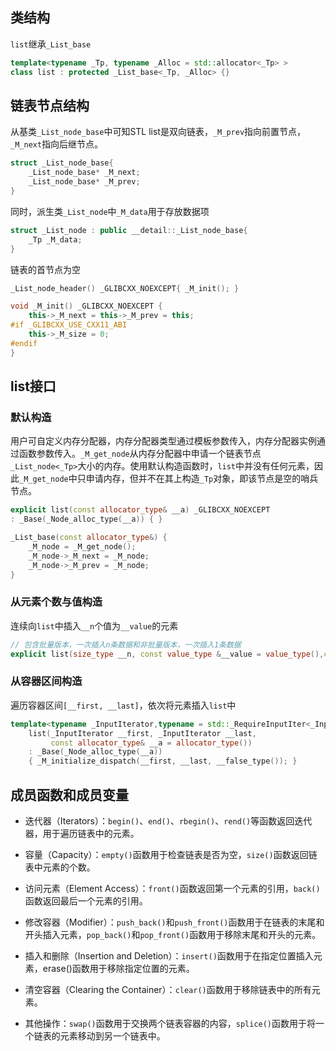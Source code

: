 ## 类结构
`list`继承`_List_base`
```C++
template<typename _Tp, typename _Alloc = std::allocator<_Tp> >
class list : protected _List_base<_Tp, _Alloc> {}
```

## 链表节点结构
从基类`_List_node_base`中可知STL list是双向链表，`_M_prev`指向前置节点，`_M_next`指向后继节点。
```C++
struct _List_node_base{
    _List_node_base* _M_next;
    _List_node_base* _M_prev;
}
```
同时，派生类`_List_node`中`_M_data`用于存放数据项
```C++
struct _List_node : public __detail::_List_node_base{
    _Tp _M_data;
}
```
链表的首节点为空
```C++
_List_node_header() _GLIBCXX_NOEXCEPT{ _M_init(); }
```
```C++
void _M_init() _GLIBCXX_NOEXCEPT {
	this->_M_next = this->_M_prev = this;
#if _GLIBCXX_USE_CXX11_ABI
	this->_M_size = 0;
#endif
}
```
## list接口
### 默认构造
用户可自定义内存分配器，内存分配器类型通过模板参数传入，内存分配器实例通过函数参数传入。`_M_get_node`从内存分配器中申请一个链表节点`_List_node<_Tp>`大小的内存。使用默认构造函数时，`list`中并没有任何元素，因此`_M_get_node`中只申请内存，但并不在其上构造`_Tp`对象，即该节点是空的哨兵节点。
```C++
explicit list(const allocator_type& __a) _GLIBCXX_NOEXCEPT
: _Base(_Node_alloc_type(__a)) { }

_List_base(const allocator_type&) {
    _M_node = _M_get_node();
    _M_node->_M_next = _M_node;
    _M_node->_M_prev = _M_node;
}
```
### 从元素个数与值构造
连续向`list`中插入`__n`个值为`__value`的元素
```C++
// 包含批量版本，一次插入n条数据和非批量版本，一次插入1条数据
explicit list(size_type __n, const value_type &__value = value_type(),const allocator_type &__a = allocator_type()) : _Base(_Node_alloc_type(__a)) { _M_fill_initialize(__n, __value); }
```
### 从容器区间构造
遍历容器区间`[__first, __last]`，依次将元素插入`list`中
```C++
template<typename _InputIterator,typename = std::_RequireInputIter<_InputIterator>>
	list(_InputIterator __first, _InputIterator __last,
	     const allocator_type& __a = allocator_type())
	: _Base(_Node_alloc_type(__a))
	{ _M_initialize_dispatch(__first, __last, __false_type()); }
```
## 成员函数和成员变量
- 迭代器（Iterators）：`begin()`、`end()`、`rbegin()`、`rend()`等函数返回迭代器，用于遍历链表中的元素。  

- 容量（Capacity）：`empty()`函数用于检查链表是否为空，`size()`函数返回链表中元素的个数。  

- 访问元素（Element Access）：`front()`函数返回第一个元素的引用，`back()`函数返回最后一个元素的引用。  

- 修改容器（Modifier）：`push_back()`和`push_front()`函数用于在链表的末尾和开头插入元素，`pop_back()`和`pop_front()`函数用于移除末尾和开头的元素。  

- 插入和删除（Insertion and Deletion）：`insert()`函数用于在指定位置插入元素，erase()函数用于移除指定位置的元素。  

- 清空容器（Clearing the Container）：`clear()`函数用于移除链表中的所有元素。  

- 其他操作：`swap()`函数用于交换两个链表容器的内容，`splice()`函数用于将一个链表的元素移动到另一个链表中。
